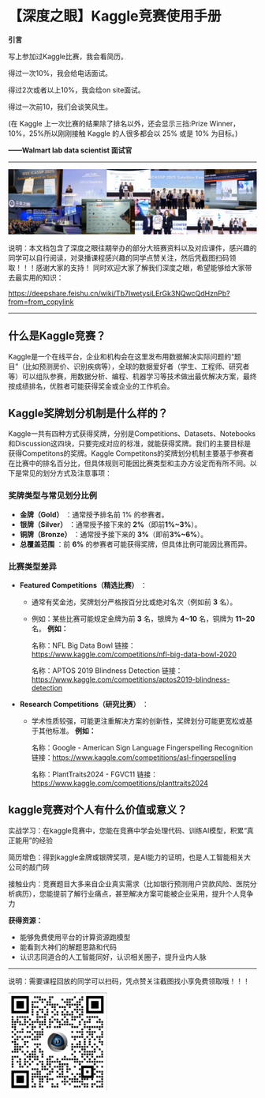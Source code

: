 # 【深度之眼】Kaggle竞赛使用手册

**引言**

写上参加过Kaggle比赛，我会看简历。

得过一次10%，我会给电话面试。

得过2次或者以上10%，我会给on site面试。

得过一次前10，我们会谈笑风生。

(在 Kaggle 上一次比赛的结果除了排名以外，还会显示三挡:Prize Winner，10%，25%所以刚刚接触 Kaggle 的人很多都会以 25% 或是 10% 为目标。)

**——Walmart lab data scientist 面试官**

---

![](assets/20250905_140600_image.png)

说明：本文档包含了深度之眼往期举办的部分大班赛资料以及对应课件，感兴趣的同学可以自行阅读，对录播课程感兴趣的同学点赞关注，然后凭截图扫码领取！！！感谢大家的支持！
同时欢迎大家了解我们深度之眼，希望能够给大家带去最实用的知识：

https://deepshare.feishu.cn/wiki/Tb7IwetysiLErGk3NQwcQdHznPb?from=from_copylink

---

## 什么是Kaggle竞赛？

Kaggle是一个在线平台，企业和机构会在这里发布用数据解决实际问题的“题目”（比如预测房价、识别疾病等），全球的数据爱好者（学生、工程师、研究者等）可以组队参赛，用数据分析、编程、机器学习等技术做出最优解决方案，最终按成绩排名，优胜者可能获得奖金或企业的工作机会。

## Kaggle奖牌划分机制是什么样的？

Kaggle一共有四种方式获得奖牌，分别是Competitions、Datasets、Notebooks和Discussion这四块，只要完成对应的标准，就能获得奖牌。我们的主要目标是获得Competitons的奖牌。Kaggle Competitons的奖牌划分机制主要基于参赛者在比赛中的排名百分比，但具体规则可能因比赛类型和主办方设定而有所不同。以下是常见的划分方式及注意事项：

### **奖牌类型与常见划分比例**

* **金牌（Gold）** ：通常授予排名前 1% 的参赛者。
* **银牌（Silver）** ：通常授予接下来的 **2%**（即前**1%~3%**）。
* **铜牌（Bronze）** ：通常授予接下来的 **3%**（即前**3%~6%**）。
* **总覆盖范围** ：前 **6%** 的参赛者可能获得奖牌，但具体比例可能因比赛而异。

### **比赛类型差异**

* **Featured Competitions（精选比赛）** ：
  * 通常有奖金池，奖牌划分严格按百分比或绝对名次（例如前 **3** 名）。
  * 例如：某些比赛可能规定金牌为前 **3** 名，银牌为 **4~10** 名，铜牌为 **11~20** 名。
    **例如：**

    名称：NFL Big Data Bowl
    链接：https://www.kaggle.com/competitions/nfl-big-data-bowl-2020

    名称：APTOS 2019 Blindness Detection
    链接：https://www.kaggle.com/competitions/aptos2019-blindness-detection
* **Research Competitions（研究比赛）** ：
  * 学术性质较强，可能更注重解决方案的创新性，奖牌划分可能更宽松或基于其他标准。
    **例如：**

    名称：Google - American Sign Language Fingerspelling Recognition
    链接：https://www.kaggle.com/competitions/asl-fingerspelling

    名称：PlantTraits2024 - FGVC11
    链接：https://www.kaggle.com/competitions/planttraits2024

## kaggle竞赛对个人有什么价值或意义？

实战学习：在kaggle竞赛中，您能在竞赛中学会处理代码、训练AI模型，积累“真正能用”的经验

简历增色：得到kaggle金牌或银牌奖项，是AI能力的证明，也是人工智能相关大公司的敲门砖

接触业内：竞赛题目大多来自企业真实需求（比如银行预测用户贷款风险、医院分析病历），您能提前了解行业痛点，甚至解决方案可能被企业采用，提升个人竞争力

**获得资源：**

* 能够免费使用平台的计算资源跑模型
* 能看到大神们的解题思路和代码
* 认识志同道合的人工智能同好，认识相关圈子，提升业内人脉

---

说明：需要课程回放的同学可以扫码，凭点赞关注截图找小享免费领取哦！！！

<img src="assets/20250904_172853_image.png" style="width:200px;" />

